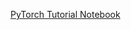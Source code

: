 [PyTorch Tutorial Notebook](https://colab.research.google.com/drive/1aPBrqZKt4io0D02rB2M02eJk2wPk3aRJ)